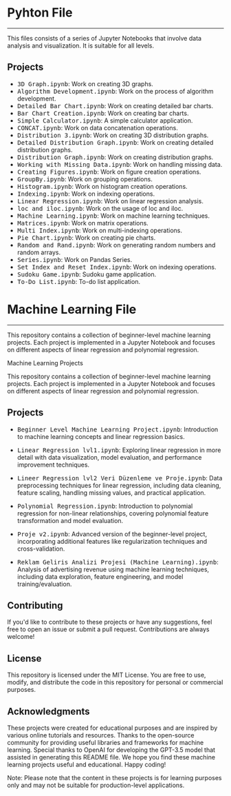 # Pyhton File
-----

This files consists of a series of Jupyter Notebooks that involve data analysis and visualization. It is suitable for all levels.

## Projects

- <kbd>3D Graph.ipynb</kbd>: Work on creating 3D graphs.
- <kbd>Algorithm Development.ipynb</kbd>: Work on the process of algorithm development.
- <kbd>Detailed Bar Chart.ipynb</kbd>: Work on creating detailed bar charts.
- <kbd>Bar Chart Creation.ipynb</kbd>: Work on creating bar charts.
- <kbd>Simple Calculator.ipynb</kbd>: A simple calculator application.
- <kbd>CONCAT.ipynb</kbd>: Work on data concatenation operations.
- <kbd>Distribution 3.ipynb</kbd>: Work on creating 3D distribution graphs.
- <kbd>Detailed Distribution Graph.ipynb</kbd>: Work on creating detailed distribution graphs.
- <kbd>Distribution Graph.ipynb</kbd>: Work on creating distribution graphs.
- <kbd>Working with Missing Data.ipynb</kbd>: Work on handling missing data.
- <kbd>Creating Figures.ipynb</kbd>: Work on figure creation operations.
- <kbd>GroupBy.ipynb</kbd>: Work on grouping operations.
- <kbd>Histogram.ipynb</kbd>: Work on histogram creation operations.
- <kbd>Indexing.ipynb</kbd>: Work on indexing operations.
- <kbd>Linear Regression.ipynb</kbd>: Work on linear regression analysis.
- <kbd>loc and iloc.ipynb</kbd>: Work on the usage of loc and iloc.
- <kbd>Machine Learning.ipynb</kbd>: Work on machine learning techniques.
- <kbd>Matrices.ipynb</kbd>: Work on matrix operations.
- <kbd>Multi Index.ipynb</kbd>: Work on multi-indexing operations.
- <kbd>Pie Chart.ipynb</kbd>: Work on creating pie charts.
- <kbd>Random and Rand.ipynb</kbd>: Work on generating random numbers and random arrays.
- <kbd>Series.ipynb</kbd>: Work on Pandas Series.
- <kbd>Set Index and Reset Index.ipynb</kbd>: Work on indexing operations.
- <kbd>Sudoku Game.ipynb</kbd>: Sudoku game application.
- <kbd>To-Do List.ipynb</kbd>: To-do list application.

# Machine Learning File
-----

This repository contains a collection of beginner-level machine learning projects. Each project is implemented in a Jupyter Notebook and focuses on different aspects of linear regression and polynomial regression.

Machine Learning Projects

This repository contains a collection of beginner-level machine learning projects. Each project is implemented in a Jupyter Notebook and focuses on different aspects of linear regression and polynomial regression.

## Projects

- <kbd>Beginner Level Machine Learning Project.ipynb</kbd>: Introduction to machine learning concepts and linear regression basics.

- <kbd>Linear Regression lvl1.ipynb</kbd>: Exploring linear regression in more detail with data visualization, model evaluation, and performance improvement techniques.

- <kbd>Lineer Regression lvl2 Veri Düzenleme ve Proje.ipynb</kbd>: Data preprocessing techniques for linear regression, including data cleaning, feature scaling, handling missing values, and practical application.

- <kbd>Polynomial Regression.ipynb</kbd>: Introduction to polynomial regression for non-linear relationships, covering polynomial feature transformation and model evaluation.

- <kbd>Proje v2.ipynb</kbd>: Advanced version of the beginner-level project, incorporating additional features like regularization techniques and cross-validation.

- <kbd>Reklam Geliris Analizi Projesi (Machine Learning).ipynb</kbd>: Analysis of advertising revenue using machine learning techniques, including data exploration, feature engineering, and model training/evaluation.



## Contributing

If you'd like to contribute to these projects or have any suggestions, feel free to open an issue or submit a pull request. Contributions are always welcome!

## License

This repository is licensed under the MIT License. You are free to use, modify, and distribute the code in this repository for personal or commercial purposes.

## Acknowledgments

These projects were created for educational purposes and are inspired by various online tutorials and resources.
Thanks to the open-source community for providing useful libraries and frameworks for machine learning.
Special thanks to OpenAI for developing the GPT-3.5 model that assisted in generating this README file.
We hope you find these machine learning projects useful and educational. Happy coding!

Note: Please note that the content in these projects is for learning purposes only and may not be suitable for production-level applications.
